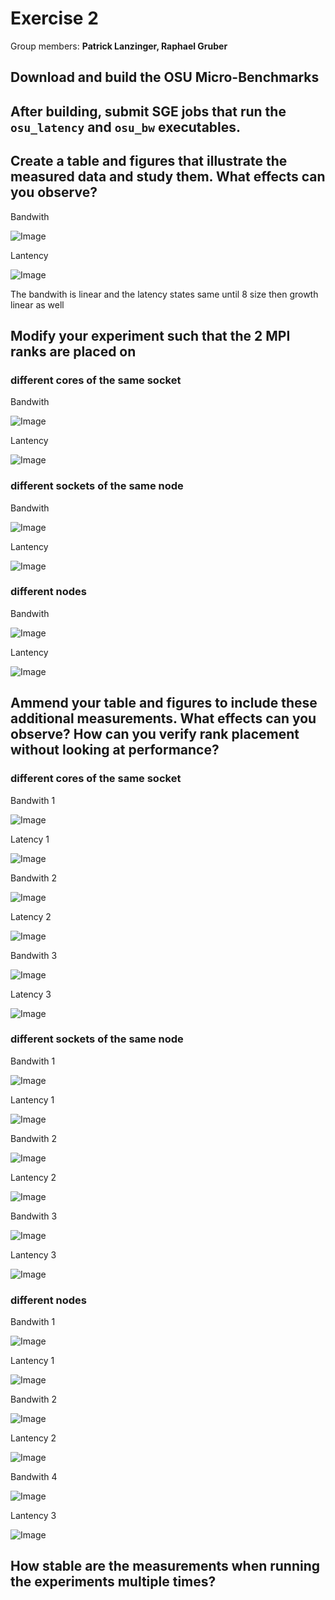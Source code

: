 # Exercise 2

Group members: **Patrick Lanzinger, Raphael Gruber**

## Download and build the OSU Micro-Benchmarks 


## After building, submit SGE jobs that run the `osu_latency` and `osu_bw` executables.


## Create a table and figures that illustrate the measured data and study them. What effects can you observe?

Bandwith

![Image](images/bandwith1_default.png) 

Lantency

![Image](images/latency1_default.png) 

The bandwith is linear and the latency states same until 8 size then growth linear as well


## Modify your experiment such that the 2 MPI ranks are placed on

### different cores of the same socket

Bandwith

![Image](images/bandwith1_diff_core.png) 

Lantency

![Image](images/latency1_diff_core.png) 

### different sockets of the same node

Bandwith

![Image](images/bandwith1_diff_socket.png) 

Lantency

![Image](images/latency1_diff_socket.png) 

### different nodes

Bandwith

![Image](images/bandwith1_diff_nodes.png) 

Lantency

![Image](images/latency1_diff_nodes.png) 

## Ammend your table and figures to include these additional measurements. What effects can you observe? How can you verify rank placement without looking at performance?

### different cores of the same socket

Bandwith 1

![Image](images/bandwith1_diff_core.png) 

Latency 1

![Image](images/latency1_diff_core.png) 

Bandwith 2

![Image](images/bandwith2_diff_core.png) 

Latency 2

![Image](images/latency2_diff_core.png) 

Bandwith 3

![Image](images/bandwith3_diff_core.png) 

Latency 3

![Image](images/latency3_diff_core.png) 

### different sockets of the same node

Bandwith 1

![Image](images/bandwith1_diff_socket.png) 

Lantency 1

![Image](images/latency1_diff_socket.png) 

Bandwith 2

![Image](images/bandwith2_diff_socket.png) 

Lantency 2

![Image](images/latency2_diff_socket.png) 

Bandwith 3

![Image](images/bandwith3_diff_socket.png) 

Lantency 3

![Image](images/latency3_diff_socket.png) 

### different nodes

Bandwith 1

![Image](images/bandwith1_diff_nodes.png) 

Lantency 1

![Image](images/latency1_diff_nodes.png) 

Bandwith 2

![Image](images/bandwith2_diff_nodes.png) 

Lantency 2

![Image](images/latency2_diff_nodes.png) 

Bandwith 4

![Image](images/bandwith3_diff_nodes.png) 

Lantency 3

![Image](images/latency3_diff_nodes.png) 


## How stable are the measurements when running the experiments multiple times?
